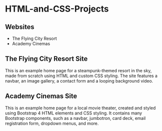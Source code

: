 # HTML-and-CSS-Projects

## Websites
- The Flying City Resort
- Academy Cinemas

## The Flying City Resort Site
This is an example home page for a steampunk-themed resort in the sky, made from scratch using HTML and custom CSS styling. The site features a navbar, an image gallery, a contact form and a looping background video.

## Academy Cinemas Site
This is an example home page for a local movie theater, created and styled using Bootstrap 4 HTML elements and CSS styling. It contains many Bootstrap components, such as a navbar, jumbotron, card deck, email registration form, dropdown menus, and more.
